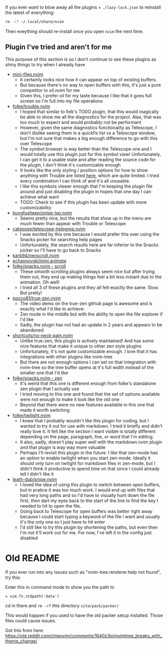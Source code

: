 If you ever want to blow away all the plugins + `./lazy-lock.json` to reinstall the latest of everything:

```sh
rm -rf ~/.local/share/nvim
```

Then eveything should re-install once you open `nvim` the next time.

## Plugin I've tried and aren't for me

This purpose of this section is so I don't continue to see these plugins as shiny things to try when I already have

- [mini-files.nvim](https://github.com/echasnovski/mini.nvim/blob/main/readmes/mini-files.md)
  - It certainly looks nice how it can appear on top of existing buffers.
  - But because there's no way to open buffers with this, it's just a pure competitor to oil.nvim for me
  - Given this, I prefer oil for my taste because I like that it goes full screen so I'm full into my file operations
- [folke/trouble.nvim](https://github.com/folke/trouble.nvim)
  - I hoped that similar to folk's TODO plugin, that this would magically be able to show me all the diagnostics for the project. Alas, that was too much to expect and would probably not be performant
  - However, given the same diagnostics functionality as Telescope, I don't dislike seeing them in a quickfix list vs a Telescope window, but I'm not sure that makes a big enough difference to go with this over Telescope
  - The symbol browser is way better than the Telescope one and I would totally use this plugin just for this symbol view! Unfortunately, I can get it to a usable state and after reading the source code for the plugin, I don't think it's customizable enough
  - It looks like the only styling / position options for how to show anything with Trouble are listed [here](https://github.com/folke/trouble.nvim/blob/main/lua/trouble/command.lua#L57), which are quite limited. I tried every combination I can think of and it's all unusable.
  - I like this symbols viewer enough that I'm keeping the plugin file around and just disabling the plugin in hopes that one day I can achieve what want
  - TODO: Check to see if this plugin has been update with more customizability
- [kungfusheep/snipe-lsp.nvim](https://github.com/kungfusheep/snipe-lsp.nvim)
  - Seems pretty nice, but the results that show up in the menu are much fewer than appear with Trouble or Telescope
- [catgoose/telescope-helpgrep.nvim](https://github.com/catgoose/telescope-helpgrep.nvim)
  - I was excited by this one because I would prefer this over using the Snacks picker for searching help pages
  - Unfortunately, the search results here are far inferior to the Snacks picker so I'll have to go back to Snacks
- [karb94/neoscroll.nvim](https://github.com/karb94/neoscroll.nvim)
- [echasnovski/mini.animate](https://github.com/echasnovski/mini.animate)
- [folke/snacks.nvim - scroll](https://github.com/folke/snacks.nvim/blob/main/docs/scroll.md)
  - These smooth scrolling plugins always seem nice but after trying them out, they end up making things feel a bit less instant due to the animation. Oh well!
  - I tried all 3 of these plugins and they all felt exactly the same. Slow. But pretty!
- [pocco81/true-zen.nvim](https://github.com/pocco81/true-zen.nvim)
  - The video demo on the true-zen github page is awesome and is exactly what I'd like to achieve:
  - Zen mode in the middle but with the ability to open the file explorer if I'd like
  - Sadly, the plugin has not had an update in 2 years and appears to be abandoned
- [shortcuts/no-neck-pain.nvim](https://github.com/shortcuts/no-neck-pain.nvim)
  - Unlike true-zen, this plugin is actively maintained! And has some nice features that make it unique to other zen style plugins
  - Unfortunately, it's not quite customizable enough. I love that it has integrations with other plugins like nvim-tree
  - But there are not enough options I can set on that integration with nvim-tree so the tree buffer opens at it's full width instead of the smaller one that I'd like
- [folke/snacks.nvim - zen](https://github.com/folke/snacks.nvim/blob/main/docs/zen.md)
  - It's weird that this one is different enough from folke's standalone zen plugin that I actually use
  - I tried moving to this one and found that the set of options available were not enough to make it look like the old one
  - Beyond that there were no new features available in this one that made it worth switching
- [folke/twilight.nvim](https://github.com/folke/twilight.nvim)
  - I knew that I probably wouldn't like this plugin for coding, but I wanted to try it out for use with markdown. I tried it briefly and didn't really love it. It felt like the section I want visible is totally different depending on the page, paragraph, line, or word that I'm editing.
  - It also, sadly, doesn't play super well with the markdown.nvim plugin and that plugin is way way more valuable
  - Perhaps I'll revisit this plugin in the future. I like that zen-mode has an option to enable twilight when you start zen-mode. Ideally it should only turn on twilight for markdown files in zen-mode, but I didn't think it productive to spend time on that since I could already tell I didn't like it
- [leath-dub/snipe.nvim](https://github.com/leath-dub/snipe.nvim)
  - I loved the idea of using this plugin to switch between open buffers, but in pratice it was too much work. I would end up with files that had very long paths and so I'd have to visually hunt down the file first, then dart my eyes back to the start of the line to find the key I needed to hit to open the file.
  - Going back to Telescope for open buffers was better right away because I could start typing a keyword of the file I want and usually it's the only one so I just have to hit enter
  - I'd still like to try this plugin by shortening the paths, but even then I'm not it'll work out for me. For now, I've left it in the config just disabled

# Old README

If you ever run into any issues such as "nvim-tree.renderer.help not found", try this:

Enter this in command mode to show you the path to

```
= vim.fn.stdpath('data')
```

cd in there and `rm -rf` this directory `site/pack/packer/`

This would happen if you used to have the old packer setup installed. Those files could cause issues.

Got this from here:
https://old.reddit.com/r/neovim/comments/1640z3m/nvimtree_breaks_with_theme_change/
